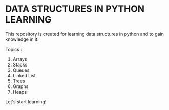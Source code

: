 # DATA STRUCTURES IN PYTHON LEARNING 


This repository is created for learning data structures in python and to gain knowledge in it.

Topics :
1. Arrays 
2. Stacks 
3. Queues 
4. Linked List 
5. Trees
6. Graphs 
7. Heaps



Let's start learning!
